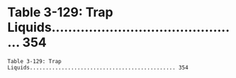 # Table 3-129: Trap Liquids.............................................. 354

```
Table 3-129: Trap Liquids.............................................. 354

```
